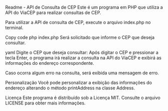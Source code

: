 Readme - API de Consulta de CEP
Este é um programa em PHP que utiliza a API do ViaCEP para realizar consultas de CEP.


Para utilizar a API de consulta de CEP, execute o arquivo index.php no terminal.

Copy code
php index.php
Será solicitado que informe o CEP que deseja consultar.

yaml
Digite o CEP que deseja consultar:
Após digitar o CEP e pressionar a tecla Enter, o programa irá realizar a consulta na API do ViaCEP e exibirá as informações do endereço correspondente.

Caso ocorra algum erro na consulta, será exibida uma mensagem de erro.

Personalização
Você pode personalizar a exibição das informações do endereço alterando o método printAddress na classe Address.

Licença
Este programa é distribuído sob a Licença MIT. Consulte o arquivo LICENSE para obter mais informações.